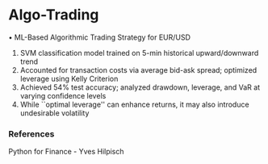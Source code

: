 # Algo-Trading
$\bullet$ ML-Based Algorithmic Trading Strategy for EUR/USD
1. SVM classification model trained on 5-min historical upward/downward trend
2. Accounted for transaction costs via average bid-ask spread; optimized leverage using Kelly Criterion
3. Achieved $54\%$ test accuracy; analyzed drawdown, leverage, and VaR at varying confidence levels
4. While ``optimal leverage'' can enhance returns, it may also introduce undesirable volatility

### References 

Python for Finance - Yves Hilpisch
